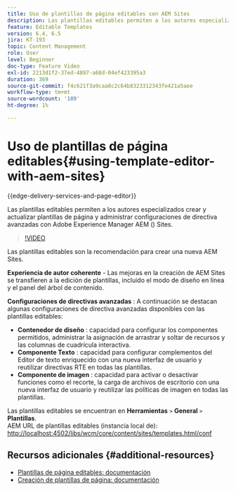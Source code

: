 ```yaml
---
title: Uso de plantillas de página editables con AEM Sites
description: Las plantillas editables permiten a los autores especializados crear y actualizar plantillas de página y administrar configuraciones de directiva avanzadas con AEM Sites.
feature: Editable Templates
version: 6.4, 6.5
jira: KT-193
topic: Content Management
role: User
level: Beginner
doc-type: Feature Video
exl-id: 2213d1f2-37ed-4897-a68d-04ef423395a3
duration: 369
source-git-commit: f4c621f3a9caa8c2c64b8323312343fe421a5aee
workflow-type: tm+mt
source-wordcount: '189'
ht-degree: 1%

---
```


# Uso de plantillas de página editables{#using-template-editor-with-aem-sites}

{{edge-delivery-services-and-page-editor}}

Las plantillas editables permiten a los autores especializados crear y actualizar plantillas de página y administrar configuraciones de directiva avanzadas con Adobe Experience Manager AEM () Sites.

>[!VIDEO](https://video.tv.adobe.com/v/326784?quality=12&learn=on)

Las plantillas editables son la recomendación para crear una nueva AEM Sites.

**Experiencia de autor coherente** - Las mejoras en la creación de AEM Sites se transfieren a la edición de plantillas, incluido el modo de diseño en línea y el panel del árbol de contenido.

**Configuraciones de directivas avanzadas** : A continuación se destacan algunas configuraciones de directiva avanzadas disponibles con las plantillas editables:

* **Contenedor de diseño** : capacidad para configurar los componentes permitidos, administrar la asignación de arrastrar y soltar de recursos y las columnas de cuadrícula interactiva.
* **Componente Texto** : capacidad para configurar complementos del Editor de texto enriquecido con una nueva interfaz de usuario y reutilizar directivas RTE en todas las plantillas.
* **Componente de imagen** : capacidad para activar o desactivar funciones como el recorte, la carga de archivos de escritorio con una nueva interfaz de usuario y reutilizar las políticas de imagen en todas las plantillas.

Las plantillas editables se encuentran en **Herramientas** `>` **General** `>` **Plantillas**.\
AEM URL de plantillas editables (instancia local de): [http://localhost:4502/libs/wcm/core/content/sites/templates.html/conf](http://localhost:4502/libs/wcm/core/content/sites/templates.html/conf)

## Recursos adicionales {#additional-resources}

* [Plantillas de página editables: documentación](https://experienceleague.adobe.com/docs/experience-manager-65/developing/platform/templates/page-templates-editable.html?lang=es)
* [Creación de plantillas de página: documentación](https://experienceleague.adobe.com/docs/experience-manager-65/authoring/siteandpage/templates.html)
